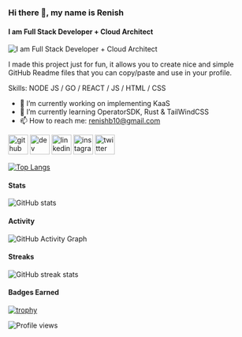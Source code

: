 ### Hi there 👋, my name is Renish
#### I am Full Stack Developer + Cloud Architect
![I am Full Stack Developer + Cloud Architect](https://media-exp1.licdn.com/dms/image/C5616AQE06xWjKLeFcQ/profile-displaybackgroundimage-shrink_200_800/0/1587893277683?e=1625702400&v=beta&t=2jLFjCKOpqGg3kYU5NGHfdDSXriF1fYoAiXP3CTh57k)

I made this project just for fun, it allows you to create nice and simple GitHub Readme files that you can copy/paste and use in your profile.

Skills: NODE JS / GO / REACT / JS / HTML / CSS

- 🔭 I’m currently working on implementing KaaS 
- 🌱 I’m currently learning OperatorSDK, Rust & TailWindCSS 
- 📫 How to reach me: renishb10@gmail.com 


[<img src='https://cdn.jsdelivr.net/npm/simple-icons@3.0.1/icons/github.svg' alt='github' height='40'>](https://github.com/renishb10)
[<img src='https://cdn.jsdelivr.net/npm/simple-icons@3.0.1/icons/dev-dot-to.svg' alt='dev' height='40'>](https://dev.to/https://dev.to/renishb10)  [<img src='https://cdn.jsdelivr.net/npm/simple-icons@3.0.1/icons/linkedin.svg' alt='linkedin' height='40'>](https://www.linkedin.com/in/https://in.linkedin.com/in/renishb/)  [<img src='https://cdn.jsdelivr.net/npm/simple-icons@3.0.1/icons/instagram.svg' alt='instagram' height='40'>](https://www.instagram.com/https://www.instagram.com/renishb10//)  [<img src='https://cdn.jsdelivr.net/npm/simple-icons@3.0.1/icons/twitter.svg' alt='twitter' height='40'>](https://twitter.com/https://twitter.com/renishb10?lang=en)  

[![Top Langs](https://github-readme-stats.vercel.app/api/top-langs/?username=renishb10)](https://github.com/anuraghazra/github-readme-stats)

#### Stats
![GitHub stats](https://github-readme-stats.vercel.app/api?username=renishb10&show_icons=true)  

#### Activity
![GitHub Activity Graph](https://activity-graph.herokuapp.com/graph?username=renishb10)  

#### Streaks
![GitHub streak stats](https://github-readme-streak-stats.herokuapp.com/?user=renishb10)  

#### Badges Earned
[![trophy](https://github-profile-trophy.vercel.app/?username=renishb10)](https://github.com/ryo-ma/github-profile-trophy)

![Profile views](https://gpvc.arturio.dev/renishb10)  
